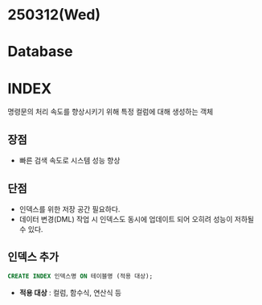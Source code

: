 # 250312(Wed)

# Database

# INDEX
명령문의 처리 속도를 향상시키기 위해 특정 컬럼에 대해 생성하는 객체

## 장점
- 빠른 검색 속도로 시스템 성능 향상

## 단점
- 인덱스를 위한 저장 공간 필요하다.
- 데이터 변경(DML) 작업 시 인덱스도 동시에 업데이트 되어 오히려 성능이 저하될 수 있다.

## 인덱스 추가
```SQL
CREATE INDEX 인덱스명 ON 테이블명 (적용 대상);
```
- **적용 대상** : 컬럼, 함수식, 연산식 등